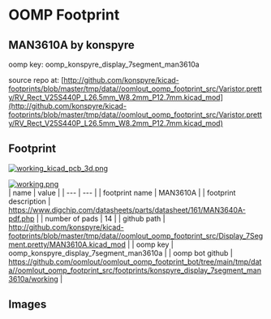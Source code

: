 # OOMP Footprint  
## MAN3610A  by konspyre  
  
oomp key: oomp_konspyre_display_7segment_man3610a  
  
source repo at: [http://github.com/konspyre/kicad-footprints/blob/master/tmp/data//oomlout_oomp_footprint_src/Varistor.pretty/RV_Rect_V25S440P_L26.5mm_W8.2mm_P12.7mm.kicad_mod](http://github.com/konspyre/kicad-footprints/blob/master/tmp/data//oomlout_oomp_footprint_src/Varistor.pretty/RV_Rect_V25S440P_L26.5mm_W8.2mm_P12.7mm.kicad_mod)  
## Footprint  
  
[![working_kicad_pcb_3d.png](working_kicad_pcb_3d_600.png)](working_kicad_pcb_3d.png)  
  
[![working.png](working_600.png)](working.png)  
| name | value | 
| --- | --- | 
| footprint name | MAN3610A | 
| footprint description | https://www.digchip.com/datasheets/parts/datasheet/161/MAN3640A-pdf.php | 
| number of pads | 14 | 
| github path | http://github.com/konspyre/kicad-footprints/blob/master/tmp/data//oomlout_oomp_footprint_src/Display_7Segment.pretty/MAN3610A.kicad_mod | 
| oomp key | oomp_konspyre_display_7segment_man3610a | 
| oomp bot github | https://github.com/oomlout/oomlout_oomp_footprint_bot/tree/main/tmp/data//oomlout_oomp_footprint_src/footprints/konspyre_display_7segment_man3610a/working | 
## Images  
